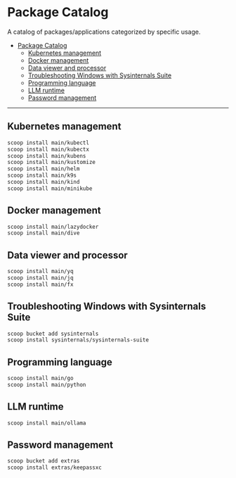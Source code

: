 # Package Catalog

A catalog of packages/applications categorized by specific usage.

- [Package Catalog](#package-catalog)
  - [Kubernetes management](#kubernetes-management)
  - [Docker management](#docker-management)
  - [Data viewer and processor](#data-viewer-and-processor)
  - [Troubleshooting Windows with Sysinternals Suite](#troubleshooting-windows-with-sysinternals-suite)
  - [Programming language](#programming-language)
  - [LLM runtime](#llm-runtime)
  - [Password management](#password-management)

---

## Kubernetes management

```sh
scoop install main/kubectl
scoop install main/kubectx
scoop install main/kubens
scoop install main/kustomize
scoop install main/helm
scoop install main/k9s
scoop install main/kind
scoop install main/minikube
```

## Docker management

```sh
scoop install main/lazydocker
scoop install main/dive
```

## Data viewer and processor

```sh
scoop install main/yq
scoop install main/jq
scoop install main/fx
```

## Troubleshooting Windows with Sysinternals Suite

```sh
scoop bucket add sysinternals
scoop install sysinternals/sysinternals-suite
```

## Programming language

```sh
scoop install main/go
scoop install main/python
```

## LLM runtime

```sh
scoop install main/ollama
```

## Password management

```sh
scoop bucket add extras
scoop install extras/keepassxc
```
